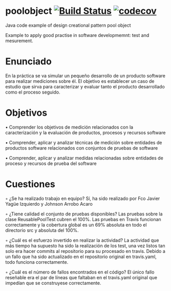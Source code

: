 poolobject
[![Build Status](https://travis-ci.com/jaa0124/_poolobject.svg?branch=master)](https://travis-ci.com/jaa0124/_poolobject)
[![codecov](https://codecov.io/gh/jaa0124/_poolobject/branch/master/graph/badge.svg)](https://codecov.io/gh/jaa0124/_poolobject)
==========

Java code example of  design creational pattern pool object

Example to apply good practise in software developmemnt: test and mesurement.

Enunciado
==========
En la práctica se va simular un pequeño desarrollo de un producto software para realizar mediciones sobre él.
El objetivo es establecer un caso de estudio que sirva para caracterizar y evaluar tanto el producto
desarrollado como el proceso seguido.

Objetivos
==========
• Comprender los objetivos de medición relacionados con la caracterización y la evaluación de
productos, procesos y recursos software

• Comprender, aplicar y analizar técnicas de medición sobre entidades de productos software
relacionados con conjuntos de pruebas de software

• Comprender, aplicar y analizar medidas relacionadas sobre entidades de proceso y recursos de
prueba del software

Cuestiones
==========
◦ ¿Se ha realizado trabajo en equipo?
Sí, ha sido realizado por Fco Javier Yagüe Izquierdo y Johnson Arrobo Acaro

◦ ¿Tiene calidad el conjunto de pruebas disponibles?
Las pruebas sobre la clase ReusablePoolTest cubren el 100%. Las pruebas en Travis funcionan correctamente y la cobertura global es un 69% absoluta en todo el directorio src y absoluta del 100%.

◦ ¿Cuál es el esfuerzo invertido en realizar la actividad?
La actividad que más tiempo ha supuesto ha sido la realización de los test, una vez listos tan solo era hacer commits al repositorio para su procesado en travis. Debido a un fallo que ha sido actualizado en el repositorio original en travis.yaml, todo funciona correctamente.

◦ ¿Cuál es el número de fallos encontrados en el código?
El único fallo reseñable era el par de líneas que faltaban en el travis.yaml original que impedían que se construyese correctamente.
